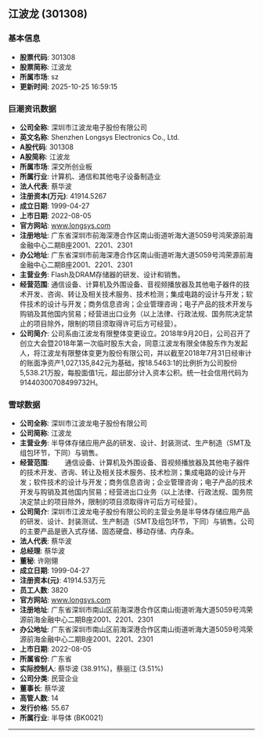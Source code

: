 ## 江波龙 (301308)

### 基本信息

- **股票代码**: 301308
- **股票简称**: 江波龙
- **所属市场**: sz
- **更新时间**: 2025-10-25 16:59:15

### 巨潮资讯数据

- **公司全称**: 深圳市江波龙电子股份有限公司
- **英文名称**: Shenzhen Longsys Electronics Co., Ltd.
- **A股代码**: 301308
- **A股简称**: 江波龙
- **所属市场**: 深交所创业板
- **所属行业**: 计算机、通信和其他电子设备制造业
- **法人代表**: 蔡华波
- **注册资本(万元)**: 41914.5267
- **成立日期**: 1999-04-27
- **上市日期**: 2022-08-05
- **官方网站**: www.longsys.com
- **注册地址**: 广东省深圳市前海深港合作区南山街道听海大道5059号鸿荣源前海金融中心二期B座2001、2201、2301
- **办公地址**: 广东省深圳市前海深港合作区南山街道听海大道5059号鸿荣源前海金融中心二期B座2001、2201、2301
- **主营业务**: Flash及DRAM存储器的研发、设计和销售。
- **经营范围**: 通信设备、计算机及外围设备、音视频播放器及其他电子器件的技术开发、咨询、转让及相关技术服务、技术检测；集成电路的设计与开发；软件技术的设计与开发；商务信息咨询；企业管理咨询；电子产品的技术开发与购销及其他国内贸易；经营进出口业务（以上法律、行政法规、国务院决定禁止的项目除外，限制的项目须取得许可后方可经营）。
- **公司简介**: 公司系由江波龙有限整体变更设立。2018年9月20日，公司召开了创立大会暨2018年第一次临时股东大会，同意江波龙有限全体股东作为发起人，将江波龙有限整体变更为股份有限公司，并以截至2018年7月31日经审计的账面净资产1,027,135,842元为基础，按18.5463:1的比例折为公司股份5,538.21万股，每股面值1元，超出部分计入资本公积。统一社会信用代码为91440300708499732H。

### 雪球数据

- **公司全称**: 深圳市江波龙电子股份有限公司
- **公司简称**: 江波龙
- **主营业务**: 半导体存储应用产品的研发、设计、封装测试、生产制造（SMT及组包环节，下同）与销售。
- **经营范围**: 　　通信设备、计算机及外围设备、音视频播放器及其他电子器件的技术开发、咨询、转让及相关技术服务、技术检测；集成电路的设计与开发；软件技术的设计与开发；商务信息咨询；企业管理咨询；电子产品的技术开发与购销及其他国内贸易；经营进出口业务（以上法律、行政法规、国务院决定禁止的项目除外，限制的项目须取得许可后方可经营）。
- **公司简介**: 深圳市江波龙电子股份有限公司的主营业务是半导体存储应用产品的研发、设计、封装测试、生产制造（SMT及组包环节，下同）与销售。公司的主要产品是嵌入式存储、固态硬盘、移动存储、内存条。
- **法人代表**: 蔡华波
- **总经理**: 蔡华波
- **董秘**: 许刚翎
- **成立日期**: 1999-04-27
- **注册资本(元)**: 41914.53万元
- **员工人数**: 3820
- **官方网站**: www.longsys.com
- **注册地址**: 广东省深圳市南山区前海深港合作区南山街道听海大道5059号鸿荣源前海金融中心二期B座2001、2201、2301
- **办公地址**: 广东省深圳市南山区前海深港合作区南山街道听海大道5059号鸿荣源前海金融中心二期B座2001、2201、2301
- **上市日期**: 2022-08-05
- **所属省份**: 广东省
- **实际控制人**: 蔡华波 (38.91%)，蔡丽江 (3.51%)
- **公司分类**: 民营企业
- **董事长**: 蔡华波
- **高管人数**: 14
- **发行价格**: 55.67
- **所属行业**: 半导体 (BK0021)

---